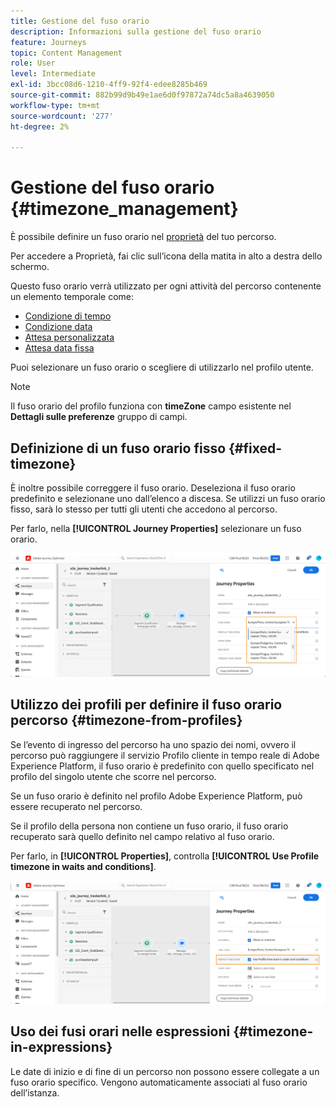 ```yaml
---
title: Gestione del fuso orario
description: Informazioni sulla gestione del fuso orario
feature: Journeys
topic: Content Management
role: User
level: Intermediate
exl-id: 3bcc08d6-1210-4ff9-92f4-edee8285b469
source-git-commit: 882b99d9b49e1ae6d0f97872a74dc5a8a4639050
workflow-type: tm+mt
source-wordcount: '277'
ht-degree: 2%

---
```


# Gestione del fuso orario {#timezone_management}

È possibile definire un fuso orario nel [proprietà](../building-journeys/journey-gs.md#change-properties) del tuo percorso.

Per accedere a Proprietà, fai clic sull’icona della matita in alto a destra dello schermo.

Questo fuso orario verrà utilizzato per ogni attività del percorso contenente un elemento temporale come:

* [Condizione di tempo](../building-journeys/condition-activity.md#time_condition)
* [Condizione data](../building-journeys/condition-activity.md#date_condition)
* [Attesa personalizzata](../building-journeys/wait-activity.md#custom)
* [Attesa data fissa](../building-journeys/wait-activity.md#fixed_date)

Puoi selezionare un fuso orario o scegliere di utilizzarlo nel profilo utente.

>[!NOTE]
>
>Il fuso orario del profilo funziona con **timeZone** campo esistente nel **Dettagli sulle preferenze** gruppo di campi.

## Definizione di un fuso orario fisso {#fixed-timezone}

È inoltre possibile correggere il fuso orario. Deseleziona il fuso orario predefinito e selezionane uno dall’elenco a discesa. Se utilizzi un fuso orario fisso, sarà lo stesso per tutti gli utenti che accedono al percorso.

Per farlo, nella **[!UICONTROL Journey Properties]** selezionare un fuso orario.

![](assets/journey72.png)

## Utilizzo dei profili per definire il fuso orario percorso {#timezone-from-profiles}

Se l’evento di ingresso del percorso ha uno spazio dei nomi, ovvero il percorso può raggiungere il servizio Profilo cliente in tempo reale di Adobe Experience Platform, il fuso orario è predefinito con quello specificato nel profilo del singolo utente che scorre nel percorso.

Se un fuso orario è definito nel profilo Adobe Experience Platform, può essere recuperato nel percorso.

Se il profilo della persona non contiene un fuso orario, il fuso orario recuperato sarà quello definito nel campo relativo al fuso orario.

Per farlo, in **[!UICONTROL Properties]**, controlla **[!UICONTROL Use Profile timezone in waits and conditions]**.

![](assets/journey73.png)

## Uso dei fusi orari nelle espressioni {#timezone-in-expressions}

Le date di inizio e di fine di un percorso non possono essere collegate a un fuso orario specifico. Vengono automaticamente associati al fuso orario dell’istanza.
